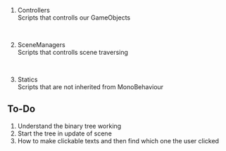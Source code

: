 1. Controllers<br>
Scripts that controlls our GameObjects
<br>

2. SceneManagers<br>
Scripts that controlls scene traversing
<br>

3. Statics <br>
Scripts that are not inherited from MonoBehaviour <br>


## To-Do<br>
1. Understand the binary tree working 
2. Start the tree in update of scene
3. How to make clickable texts and then find which one the user clicked
 